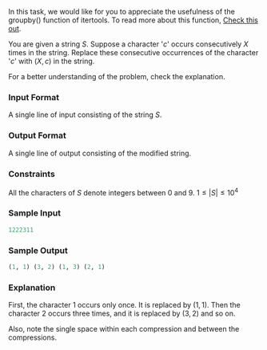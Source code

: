 In this task, we would like for you to appreciate the usefulness of the groupby() function of itertools. To read more about this function, [Check this out](https://docs.python.org/2/library/itertools.html#itertools.groupby).

You are given a string $S$. Suppose a character '$c$' occurs consecutively $X$ times in the string. Replace these consecutive occurrences of the character '$c$' with $(X, c)$ in the string.

For a better understanding of the problem, check the explanation.

### Input Format
A single line of input consisting of the string $S$.

### Output Format
A single line of output consisting of the modified string.

### Constraints
All the characters of $S$ denote integers between $0$ and $9$.
$1 \le |S| \le 10^4$

### Sample Input
```py
1222311
```
### Sample Output
```py
(1, 1) (3, 2) (1, 3) (2, 1)
```
### Explanation
First, the character $1$ occurs only once. It is replaced by $(1, 1)$. Then the character $2$ occurs three times, and it is replaced by $(3, 2)$ and so on.

Also, note the single space within each compression and between the compressions.
